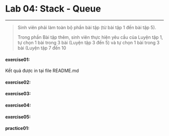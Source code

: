 # Lab 04: Stack - Queue
___
>Sinh viên phải làm toàn bộ phần bài tập (từ bài tập 1 đến bài tập 5).
> 
>Trong phần Bài tập thêm, sinh viên thực hiện yêu cầu của Luyện tập 1, tự chọn 1 bài trong 3 bài (Luyện tập 3 đến 5) và tự chọn 1 bài trong 3 bài (Luyện tập 7 đến 10
#### exercise01:
Kết quả được in tại file README.md

#### exercise02:

#### exercise03:

#### exercise04:

#### exercise05:

#### practice01: